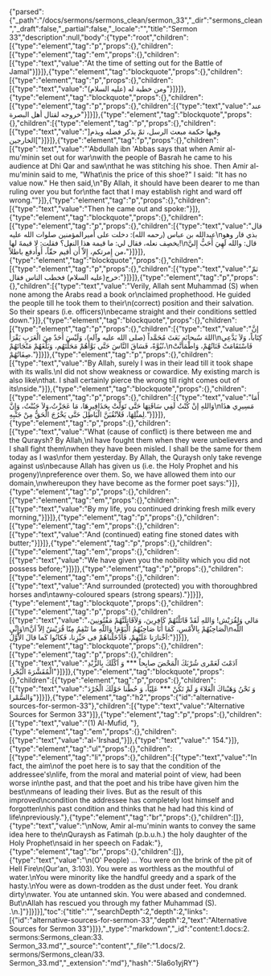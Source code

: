 {"parsed":{"_path":"/docs/sermons/sermons_clean/sermon_33","_dir":"sermons_clean","_draft":false,"_partial":false,"_locale":"","title":"Sermon 33","description":null,"body":{"type":"root","children":[{"type":"element","tag":"p","props":{},"children":[{"type":"element","tag":"em","props":{},"children":[{"type":"text","value":"At the time of setting out for the Battle of Jamal"}]}]},{"type":"element","tag":"blockquote","props":{},"children":[{"type":"element","tag":"p","props":{},"children":[{"type":"text","value":"ومن خطبة له (عليه السلام)"}]}]},{"type":"element","tag":"blockquote","props":{},"children":[{"type":"element","tag":"p","props":{},"children":[{"type":"text","value":"عند خروجه لقتال أهل البصرة"}]}]},{"type":"element","tag":"blockquote","props":{},"children":[{"type":"element","tag":"p","props":{},"children":[{"type":"text","value":"]وفيها حكمة مبعث الرسل، ثمّ يذكر فضله ويذم الخارجين["}]}]},{"type":"element","tag":"p","props":{},"children":[{"type":"text","value":"'Abdullah ibn 'Abbas says that when Amir al-mu'minin set out for war\nwith the people of Basrah he came to his audience at Dhi Qar and saw\nthat he was stitching his shoe. Then Amir al-mu'minin said to me, \"What\nis the price of this shoe?\" I said: \"It has no value now.\" He then said,\n\"By Allah, it should have been dearer to me than ruling over you but for\nthe fact that I may establish right and ward off wrong.\""}]},{"type":"element","tag":"p","props":{},"children":[{"type":"text","value":"Then he came out and spoke:"}]},{"type":"element","tag":"blockquote","props":{},"children":[{"type":"element","tag":"p","props":{},"children":[{"type":"text","value":"قال عبدالله بن عباس (رحمه الله): دخلت على أَميرالمؤمنين صلوات الله عليه\nبذي قار وهو يخصِف نعله، فقال لي: ما قيمة هذا النعل؟ فقلت: لا قيمةَ لها!\nقال: والله لَهِيَ أَحَبُّ إِليَّ من إِمرتكم، إِلاّ أَن أُقيم حقّاً، أَوأَدفع باطلاً،"}]}]},{"type":"element","tag":"blockquote","props":{},"children":[{"type":"element","tag":"p","props":{},"children":[{"type":"text","value":"ثمّ خرج(عليه السلام) فخطب الناس فقال:"}]}]},{"type":"element","tag":"p","props":{},"children":[{"type":"text","value":"Verily, Allah sent Muhammad (S) when none among the Arabs read a book or\nclaimed prophethood. He guided the people till he took them to their\n(correct) position and their salvation. So their spears (i.e. officers)\nbecame straight and their conditions settled down."}]},{"type":"element","tag":"blockquote","props":{},"children":[{"type":"element","tag":"p","props":{},"children":[{"type":"text","value":"إنَّ اللهَ سُبحانَه بَعَثَ مُحَمَّداً (صلى الله عليه وآله)، وَلَيْسَ أَحَدٌ مِنَ الْعَرَبِ يَقْرَأُ\nكِتَاباً، وَلاَ يَدَّعِي نُبُوَّةً، فَسَاقَ النَّاسَ حَتَّى بَوَّأَهُمْ مَحَلَّتَهُم، وَبَلَّغَهُمْ مَنْجَاتَهُمْ،\nفَاسْتَقَامَتْ قَنَاتُهُمْ، وَاطْمَأَنَّتْ صِفَاتُهُمْ."}]}]},{"type":"element","tag":"p","props":{},"children":[{"type":"text","value":"By Allah, surely I was in their lead till it took shape with its walls.\nI did not show weakness or cowardice. My existing march is also like\nthat. I shall certainly pierce the wrong till right comes out of its\nside."}]},{"type":"element","tag":"blockquote","props":{},"children":[{"type":"element","tag":"p","props":{},"children":[{"type":"text","value":"أَمَا وَاللهِ إنْ كُنْتُ لَفِي سَاقَتِهَا حَتَّى تَوَلَّتْ بِحَذَافِيرِهَا، مَا عَجَزْتُ،وَلاَ جَبُنْتُ، وَإِنَّ\nمَسِيرِي هذَا لِمثْلِهَا، فَلاَنْقُبَنَّ الْبَاطِلَ حَتَّى يَخْرُجَ الْحَقُّ مِنْ جَنْبِهِ."}]}]},{"type":"element","tag":"p","props":{},"children":[{"type":"text","value":"What (cause of conflict) is there between me and the Quraysh? By Allah,\nI have fought them when they were unbelievers and I shall fight them\nwhen they have been misled. I shall be the same for them today as I was\nfor them yesterday. By Allah, the Quraysh only take revenge against us\nbecause Allah has given us (i.e. the Holy Prophet and his progeny)\npreference over them. So, we have allowed them into our domain,\nwhereupon they have become as the former poet says:"}]},{"type":"element","tag":"p","props":{},"children":[{"type":"element","tag":"em","props":{},"children":[{"type":"text","value":"By my life, you continued drinking fresh milk every morning,"}]}]},{"type":"element","tag":"p","props":{},"children":[{"type":"element","tag":"em","props":{},"children":[{"type":"text","value":"And (continued) eating fine stoned dates with butter;"}]}]},{"type":"element","tag":"p","props":{},"children":[{"type":"element","tag":"em","props":{},"children":[{"type":"text","value":"We have given you the nobility which you did not possess before;"}]}]},{"type":"element","tag":"p","props":{},"children":[{"type":"element","tag":"em","props":{},"children":[{"type":"text","value":"And surrounded (protected) you with thoroughbred horses and\ntawny-coloured spears (strong spears)."}]}]},{"type":"element","tag":"blockquote","props":{},"children":[{"type":"element","tag":"p","props":{},"children":[{"type":"text","value":"مَالي وَلِقُرَيْش! وَاللهِ لَقَدْ قَاتَلْتُهُمْ كَافِرِينَ، وَلاَقَاتِلَنَّهُمْ مَفْتُونِينَ، وَإِنِّي\nلَصَاحِبُهُمْ بِالاْمْسِ، كَمَا أَنَا صَاحِبُهُمُ الْيَوْمَ! وَاللّهِ ما تَنْقِمُ مِنّا قُرَيْشٌ اِلاّ اَنَّ\nاللّه اَخْتارَنا عَلَيْهِمْ، فَاَدْخَلْناهُمْ فى حَيِّزِنا، فَكانُوا كَما قالَ الاْوَّلُ:"}]}]},{"type":"element","tag":"blockquote","props":{},"children":[{"type":"element","tag":"p","props":{},"children":[{"type":"text","value":"اَدَمْتَ لَعَمْرى شُرْبَكَ الْمَحْضَ صابِحاً *** وَ اَكْلَكَ بِالزُّبْدِ الْمُقَشَّرَةَ الْبُجْرا"}]}]},{"type":"element","tag":"blockquote","props":{},"children":[{"type":"element","tag":"p","props":{},"children":[{"type":"text","value":"وَ نَحْنُ وَهَبْناكَ الْعَلاءَ وَ لَمْ تَكُنْ *** عَلِيّاً، وَ حُطْنا حَوْلَكَ الْجُرْدَ وَالسُّمْرا"}]}]},{"type":"element","tag":"h2","props":{"id":"alternative-sources-for-sermon-33"},"children":[{"type":"text","value":"Alternative Sources for Sermon 33"}]},{"type":"element","tag":"p","props":{},"children":[{"type":"text","value":"(1) Al-Mufid, "},{"type":"element","tag":"em","props":{},"children":[{"type":"text","value":"al-'Irshad,"}]},{"type":"text","value":" 154."}]},{"type":"element","tag":"ul","props":{},"children":[{"type":"element","tag":"li","props":{},"children":[{"type":"text","value":"In fact, the aim\nof the poet here is to say that the condition of the addressee's\nlife, from the moral and material point of view, had been worse in\nthe past, and that the poet and his tribe have given him the best\nmeans of leading their lives. But as the result of this improved\ncondition the addressee has completely lost himself and forgotten\nhis past condition and thinks that he had had this kind of life\npreviously."},{"type":"element","tag":"br","props":{},"children":[]},{"type":"text","value":"\nNow, Amir al-mu'minin wants to convey the same idea here to the\nQuraysh as Fatimah (p.b.u.h.) the holy daughter of the Holy Prophet\nsaid in her speech on Fadak:"},{"type":"element","tag":"br","props":{},"children":[]},{"type":"text","value":"\n(O' People) ... You were on the brink of the pit of Hell Fire\n(Qur'an, 3:103). You were as worthless as the mouthful of water.\nYou were minority like the handful greedy and a spark of the hasty.\nYou were as down-trodden as the dust under feet. You drank dirty\nwater. You ate untanned skin. You were abased and condemned. But\nAllah has rescued you through my father Muhammad (S). .\n.]"}]}]}],"toc":{"title":"","searchDepth":2,"depth":2,"links":[{"id":"alternative-sources-for-sermon-33","depth":2,"text":"Alternative Sources for Sermon 33"}]}},"_type":"markdown","_id":"content:1.docs:2. sermons:Sermons_clean:33. Sermon_33.md","_source":"content","_file":"1.docs/2. sermons/Sermons_clean/33. Sermon_33.md","_extension":"md"},"hash":"5Ia6o1yjRY"}